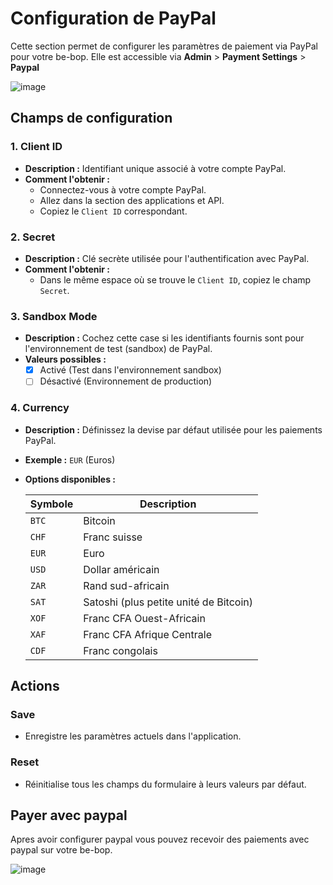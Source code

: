 # Configuration de PayPal

Cette section permet de configurer les paramètres de paiement via PayPal pour votre be-bop. Elle est accessible via **Admin** > **Payment Settings** > **Paypal**

![image](https://github.com/user-attachments/assets/67700d07-013e-4b4b-bc2e-53acc805a8e8)

## Champs de configuration

### **1. Client ID**

- **Description :** Identifiant unique associé à votre compte PayPal.
- **Comment l'obtenir :**
  - Connectez-vous à votre compte PayPal.
  - Allez dans la section des applications et API.
  - Copiez le `Client ID` correspondant.

### **2. Secret**

- **Description :** Clé secrète utilisée pour l'authentification avec PayPal.
- **Comment l'obtenir :**
  - Dans le même espace où se trouve le `Client ID`, copiez le champ `Secret`.

### **3. Sandbox Mode**

- **Description :** Cochez cette case si les identifiants fournis sont pour l'environnement de test (sandbox) de PayPal.
- **Valeurs possibles :**
  - [x] Activé (Test dans l'environnement sandbox)
  - [ ] Désactivé (Environnement de production)

### **4. Currency**

- **Description :** Définissez la devise par défaut utilisée pour les paiements PayPal.
- **Exemple :** `EUR` (Euros)
- **Options disponibles :**

  | Symbole | Description                            |
  | ------- | -------------------------------------- |
  | `BTC`   | Bitcoin                                |
  | `CHF`   | Franc suisse                           |
  | `EUR`   | Euro                                   |
  | `USD`   | Dollar américain                       |
  | `ZAR`   | Rand sud-africain                      |
  | `SAT`   | Satoshi (plus petite unité de Bitcoin) |
  | `XOF`   | Franc CFA Ouest-Africain               |
  | `XAF`   | Franc CFA Afrique Centrale             |
  | `CDF`   | Franc congolais                        |

## Actions

### **Save**

- Enregistre les paramètres actuels dans l'application.

### **Reset**

- Réinitialise tous les champs du formulaire à leurs valeurs par défaut.

## Payer avec paypal

Apres avoir configurer paypal vous pouvez recevoir des paiements avec paypal sur votre be-bop.

![image](https://github.com/user-attachments/assets/6141cfbf-096e-4b61-b1d8-25f7423d4a4f)
